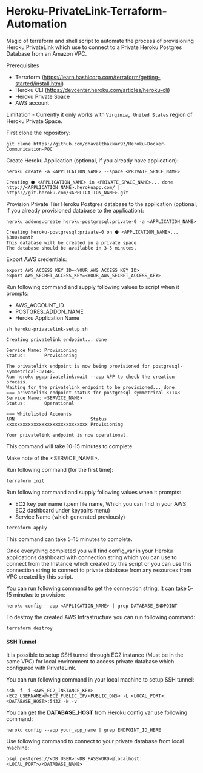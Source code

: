 # Heroku-PrivateLink-Terraform-Automation
Magic of terraform and shell script to automate the process of provisioning Heroku PrivateLink which use to connect to a Private Heroku Postgres Database from an Amazon VPC.

Prerequisites

- Terraform (https://learn.hashicorp.com/terraform/getting-started/install.html)
- Heroku CLI (https://devcenter.heroku.com/articles/heroku-cli)
- Heroku Private Space
- AWS account

Limitation - Currently it only works with `Virginia, United States` region of Heroku Private Space.

First clone the repository:

```
git clone https://github.com/dhavalthakkar93/Heroku-Docker-Communication-POC
```

Create Heroku Application (optional, if you already have application):

```
heroku create -a <APPLICATION_NAME> --space <PRIVATE_SPACE_NAME>

Creating ⬢ <APPLICATION_NAME> in <PRIVATE_SPACE_NAME>... done
http://<APPLICATION_NAME>.herokuapp.com/ | https://git.heroku.com/<APPLICATION_NAME>.git
```

Provision Private Tier Heroku Postgres database to the application (optional, if you already provisioned database to the application):

```
heroku addons:create heroku-postgresql:private-0 -a <APPLICATION_NAME>

Creating heroku-postgresql:private-0 on ⬢ <APPLICATION_NAME>... $300/month
This database will be created in a private space.
The database should be available in 3-5 minutes.
```

Export AWS credentials:

```
export AWS_ACCESS_KEY_ID=<YOUR_AWS_ACCESS_KEY_ID>
export AWS_SECRET_ACCESS_KEY=<YOUR_AWS_SECRET_ACCESS_KEY>
```

Run following command and supply following values to script when it prompts:

- AWS_ACCOUNT_ID
- POSTGRES_ADDON_NAME
- Heroku Application Name

```
sh heroku-privatelink-setup.sh
```
```
Creating privatelink endpoint... done

Service Name: Provisioning
Status:       Provisioning

The privatelink endpoint is now being provisioned for postgresql-symmetrical-37148.
Run heroku pg:privatelink:wait --app APP to check the creation process.
Waiting for the privatelink endpoint to be provisioned... done
=== privatelink endpoint status for postgresql-symmetrical-37148
Service Name: <SERVICE_NAME>
Status:       Operational

=== Whitelisted Accounts
ARN                            Status
xxxxxxxxxxxxxxxxxxxxxxxxxxxxxx Provisioning

Your privatelink endpoint is now operational.
```
This command will take 10-15 minutes to complete.

Make note of the <SERVICE_NAME>.

Run following command (for the first time):

```
terraform init
```
Run following command and supply following values when it prompts:

- EC2 key pair name (.pem file name, Which you can find in your AWS EC2 dashboard under keypairs menu)
- Service Name (which generated previously)

```
terraform apply
```
This command can take 5-15 minutes to complete.

Once everything completed you will find config_var in your Heroku applications dashboard with connection string which you can use to connect from the Instance which created by this script or you can use this connection string to connect to private database from any resources from VPC created by this script.

You can run following command to get the connection string, It can take 5-15 minutes to provision:

```
heroku config --app <APPLICATION_NAME> | grep DATABASE_ENDPOINT
```

To destroy the created AWS Infrastructure you can run following command:

```
terraform destroy
```


#### SSH Tunnel

It is possible to setup SSH tunnel through EC2 instance (Must be in the same VPC) for local environment to access private database which configured with PrivateLink.

You can run following command in your local machine to setup SSH tunnel:

```
ssh -f -i <AWS_EC2_INSTANCE_KEY> <EC2_USERNAME>@<EC2_PUBLIC_IP/<PUBLIC_DNS> -L <LOCAL_PORT>:<DATABASE_HOST>:5432 -N -v
```

You can get the **DATABASE_HOST** from Heroku config var use following command:

```
heroku config --app your_app_name | grep ENDPOINT_ID_HERE
```

Use following command to connect to your private database from local machine:

```
psql postgres://<DB_USER>:<DB_PASSWORD>@localhost:<LOCAL_PORT>/<DATABASE_NAME>
```
